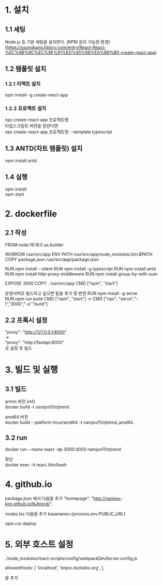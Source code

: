 # 1. 설치
## 1.1 세팅
Node.js 등 기본 세팅을 설치한다. (NPM 등이 가능한 환경)  
(https://ssungkang.tistory.com/entry/React-React-%EC%8B%9C%EC%9E%91%ED%95%98%EA%B8%B0-create-react-app)

## 1.2 템플릿 설치
### 1.2.1 리액트 설치
npm install -g create-react-app
### 1.2.2 프로젝트 설치
npx create-react-app 프로젝트명  
타입스크립트 버전을 원한다면  
npx create-react-app 프로젝트명  --template typescript  

## 1.3 ANTD(차트 템플릿) 설치
npm install antd  

## 1.4 실행
npm install  
npm start  

# 2. dockerfile
## 2.1 작성
FROM node:16.16.0 as builder

WORKDIR /usr/src/app
ENV PATH /usr/src/app/node_modules/.bin:$PATH
COPY package.json /usr/src/app/package.json

RUN npm install --silent
RUN npm install -g typescript
RUN npm install antd  
RUN npm install http-proxy-middleware
RUN npm install group-by-with-sum


EXPOSE 3000
COPY . /usr/src/app
CMD ["npm", "start"]

운영서버로 빌드하고 싶으면 밑을 추가 및 변경
RUN npm install -g serve  
RUN npm run build
CMD ["npm", "start"] -> CMD ["npx", "serve","-l","3000","-s","build"]

## 2.2 프록시 설정   
"proxy": "http://127.0.0.1:8000"  
->  
"proxy": "http://fastapi:8000"  
로 설정 후 빌드

# 3. 빌드 및 실행
## 3.1 빌드
armm 버전 (m1)  
docker build -t namjoo11/njtrend .    

amd64 버전  
docker build --platform linux/amd64 -t namjoo11/njtrend_amd64 . 
## 3.2 run
docker run --name react -dp 3000:3000 namjoo11/njtrend

확인  
docker exec -it react /bin/bash  

# 4. github.io
package.json 에서 다음을 추가
"homepage": "http://namjoo-kim.github.io/NJtrend/",

routes.tsx 다음을 추가
basename={process.env.PUBLIC_URL}

npm run deploy

# 5. 외부 호스트 설정
./node_modules/react-scripts/config/webpackDevServer.config.js

allowedHosts: [
    'localhost',
    'knjoo.duckdns.org',
],

을 추가